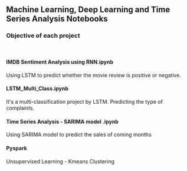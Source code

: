 ## Machine Learning, Deep Learning and Time Series Analysis Notebooks

### Objective of each project
<br>

#### IMDB Sentiment Analysis using RNN.ipynb
Using LSTM to predict whether the movie review is positive or negative.

#### LSTM_Multi_Class.ipynb
It's a multi-classification project by LSTM. Predicting the type of complaints.

#### Time Series Analysis - SARIMA model .ipynb
Using SARIMA model to predict the sales of coming months

#### Pyspark
Unsupervised Learning - Kmeans Clustering 
